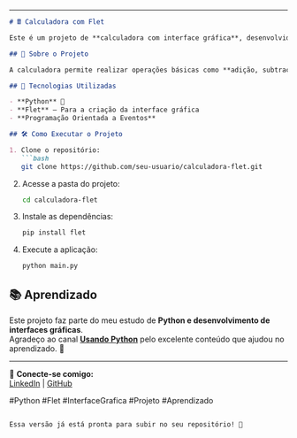 
---

```md
# 🖩 Calculadora com Flet

Este é um projeto de **calculadora com interface gráfica**, desenvolvido em **Python** usando a biblioteca [Flet](https://flet.dev). 🎨🚀  

## 📌 Sobre o Projeto

A calculadora permite realizar operações básicas como **adição, subtração, multiplicação e divisão**, utilizando uma interface amigável e responsiva.

## 🚀 Tecnologias Utilizadas

- **Python** 🐍  
- **Flet** – Para a criação da interface gráfica  
- **Programação Orientada a Eventos**  

## 🛠 Como Executar o Projeto

1. Clone o repositório:  
   ```bash
   git clone https://github.com/seu-usuario/calculadora-flet.git
   ```
2. Acesse a pasta do projeto:  
   ```bash
   cd calculadora-flet
   ```
3. Instale as dependências:  
   ```bash
   pip install flet
   ```
4. Execute a aplicação:  
   ```bash
   python main.py
   ```

## 📚 Aprendizado

Este projeto faz parte do meu estudo de **Python e desenvolvimento de interfaces gráficas**.  
Agradeço ao canal **[Usando Python](https://www.youtube.com/@usandoPython)** pelo excelente conteúdo que ajudou no aprendizado. 🎥  

---

🔗 **Conecte-se comigo:**  
[LinkedIn](https://www.linkedin.com/in/carlos-eduardo-15b030321/) | [GitHub](https://github.com/c4rl0sfilho)  

#Python #Flet #InterfaceGrafica #Projeto #Aprendizado  
```

Essa versão já está pronta para subir no seu repositório! 🚀
